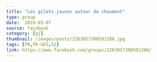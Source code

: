 ```yaml
---
title: "Les gilets jaunes autour de chaumont"
type: group
date:  2019-03-07
source: facebook
category: [gj]
thumbnail: /images/posts/2263057300591208.jpg
tags: [FR,FR-GES,52]
link: https://www.facebook.com/groups/2263057300591208/
---
```

